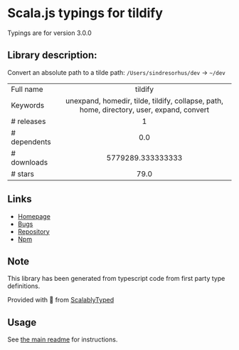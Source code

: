 
# Scala.js typings for tildify

Typings are for version 3.0.0

## Library description:
Convert an absolute path to a tilde path: `/Users/sindresorhus/dev` → `~/dev`

|                    |                 |
| ------------------ | :-------------: |
| Full name          | tildify |
| Keywords           | unexpand, homedir, tilde, tildify, collapse, path, home, directory, user, expand, convert |
| # releases         | 1 |
| # dependents       | 0.0 |
| # downloads        | 5779289.333333333 |
| # stars            | 79.0 |

## Links
- [Homepage](https://github.com/sindresorhus/tildify#readme)
- [Bugs](https://github.com/sindresorhus/tildify/issues)
- [Repository](https://github.com/sindresorhus/tildify)
- [Npm](https://www.npmjs.com/package/tildify)
    


## Note
This library has been generated from typescript code from first party type definitions.

Provided with :purple_heart: from [ScalablyTyped](https://github.com/oyvindberg/ScalablyTyped)

## Usage
See [the main readme](../../readme.md) for instructions.


